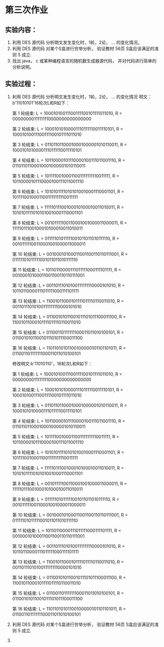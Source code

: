 # 第三次作业
## 实验内容：
1. 利用 DES 源代码 分析明文发生变化时，1轮，2论， ... 的变化情况。
2. 利用 DES 源代码 对某个S盒进行穷举分析， 验证教材 56页 S盒应该满足的准则 5 成立.
3. 找出 java， c 或某种编程语言的随机数生成器源代码， 并对代码进行简单的分析说明。

## 实验过程：
1. 利用 DES 源代码 分析明文发生变化时，1轮，2论， ... 的变化情况
   明文：b'11010101'16轮次L和R如下：

   第 1 轮结束: L = 10001010011100111100101111011010, R = 00000000111111110000000000000000

   第 2 轮结束: L = 10001010100001110111110011110101, R = 10001010011100111100101111011010
   
   第 3 轮结束: L = 01101101100010001000001010110011, R = 10001010100001110111110011110101

   第 4 轮结束: L = 10110000101110000100111011001110, R = 01101101100010001000001010110011

   第 5 轮结束: L = 10111100100011001111111110011111, R = 10110000101110000100111011001110

   第 6 轮结束: L = 10101011110101010010001110001101, R = 10111100100011001111111110011111

   第 7 轮结束: L = 11111011100100010100010011010011, R = 10101011110101010010001110001101

   第 8 轮结束: L = 00101111100110001001000011000011, R = 11111011100100010100010011010011

   第 9 轮结束: L = 01111101011111001011011010111110, R = 00101111100110001001000011000011

   第 10 轮结束: L = 00100010100011001100110110111001, R = 01111101011111001011011010111110

   第 11 轮结束: L = 10110110000111011111000111101111, R = 00100010100011001100110110111001

   第 12 轮结束: L = 00110111010100111111110000101010, R = 10110110000111011111000111101111

   第 13 轮结束: L = 11001011000101111011110110011010, R = 00110111010100111111110000101010

   第 14 轮结束: L = 01100101011001011101011100011100, R = 11001011000101111011110110011010

   第 15 轮结束: L = 01100110111111100011011010100101, R = 01100101011001011101011100011100

   第 16 轮结束: L = 11011010101100100000101101101011, R = 01100110111111100011011010100101
   
   修改明文:b'11010110'，16轮次L和R如下：

   第 1 轮结束: L = 10001010011100111100101111011010, R = 00000000111111110000000000000000

   第 2 轮结束: L = 10001010100001110111110011110101, R = 10001010011100111100101111011010

   第 3 轮结束: L = 01101101100010001000001010110011, R = 10001010100001110111110011110101

   第 4 轮结束: L = 10110000101110000100111011001110, R = 01101101100010001000001010110011

   第 5 轮结束: L = 10111100100011001111111110011111, R = 10110000101110000100111011001110
   
   第 6 轮结束: L = 10101011110101010010001110001101, R = 10111100100011001111111110011111

   第 7 轮结束: L = 11111011100100010100010011010011, R = 10101011110101010010001110001101

   第 8 轮结束: L = 00101111100110001001000011000011, R = 11111011100100010100010011010011

   第 9 轮结束: L = 01111101011111001011011010111110, R = 00101111100110001001000011000011

   第 10 轮结束: L = 00100010100011001100110110111001, R = 01111101011111001011011010111110

   第 11 轮结束: L = 10110110000111011111000111101111, R = 00100010100011001100110110111001

   第 12 轮结束: L = 00110111010100111111110000101010, R = 10110110000111011111000111101111

   第 13 轮结束: L = 11001011000101111011110110011010, R = 00110111010100111111110000101010

   第 14 轮结束: L = 01100101011001011101011100011100, R = 11001011000101111011110110011010

   第 15 轮结束: L = 01100110111111100011011010100101, R = 01100101011001011101011100011100

   第 16 轮结束: L = 11011010101100100000101101101011, R = 01100110111111100011011010100101
   
   
2. 利用 DES 源代码 对某个S盒进行穷举分析， 验证教材 56页 S盒应该满足的准则 5 成立.

3. 
   

